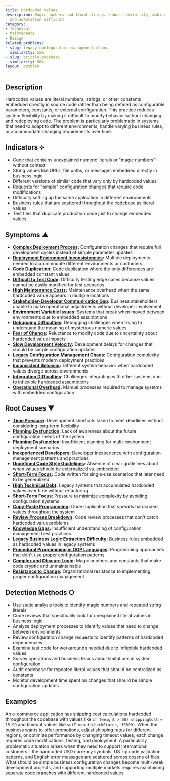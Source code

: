 ```yaml
---
title: Hardcoded Values
description: Magic numbers and fixed strings reduce flexibility, making configuration
  and adaptation difficult
category:
- Technical
- Maintenance
- Design
related_problems:
- slug: legacy-configuration-management-chaos
  similarity: 55%
- slug: brittle-codebase
  similarity: 50%
layout: problem
---
```


## Description

Hardcoded values are literal numbers, strings, or other constants embedded directly in source code rather than being defined as configurable parameters, constants, or external configuration. This practice reduces system flexibility by making it difficult to modify behavior without changing and redeploying code. The problem is particularly problematic in systems that need to adapt to different environments, handle varying business rules, or accommodate changing requirements over time.

## Indicators ⟡

- Code that contains unexplained numeric literals or "magic numbers" without context
- String values like URLs, file paths, or messages embedded directly in business logic
- Different versions of similar code that vary only by hardcoded values
- Requests for "simple" configuration changes that require code modifications
- Difficulty setting up the same application in different environments
- Business rules that are scattered throughout the codebase as literal values
- Test files that duplicate production code just to change embedded values

## Symptoms ▲

- **[Complex Deployment Process](complex-deployment-process.md):** Configuration changes that require full development cycles instead of simple parameter updates
- **[Deployment Environment Inconsistencies](deployment-environment-inconsistencies.md):** Multiple deployments needed to accommodate different environments or customers
- **[Code Duplication](code-duplication.md):** Code duplication where the only differences are embedded constant values
- **[Difficult to Test Code](difficult-to-test-code.md):** Difficulty testing edge cases because values cannot be easily modified for test scenarios
- **[High Maintenance Costs](high-maintenance-costs.md):** Maintenance overhead when the same hardcoded value appears in multiple locations
- **[Stakeholder-Developer Communication Gap](stakeholder-developer-communication-gap.md):** Business stakeholders unable to make operational adjustments without developer involvement
- **[Environment Variable Issues](environment-variable-issues.md):** Systems that break when moved between environments due to embedded assumptions
- **[Debugging Difficulties](debugging-difficulties.md):** Debugging challenges when trying to understand the meaning of mysterious numeric values
- **[Fear of Change](fear-of-change.md):** Reluctance to modify code due to uncertainty about hardcoded value impacts
- **[Slow Development Velocity](slow-development-velocity.md):** Development delays for changes that should be simple configuration updates
- **[Legacy Configuration Management Chaos](legacy-configuration-management-chaos.md):** Configuration complexity that prevents modern deployment practices
- **[Inconsistent Behavior](inconsistent-behavior.md):** Different system behavior when hardcoded values diverge across environments
- **[Integration Difficulties](integration-difficulties.md):** Challenges integrating with other systems due to inflexible hardcoded assumptions
- **[Operational Overhead](operational-overhead.md):** Manual processes required to manage systems with embedded configuration

## Root Causes ▼

- **[Time Pressure](time-pressure.md):** Development shortcuts taken to meet deadlines without considering long-term flexibility
- **[Planning Dysfunction](planning-dysfunction.md):** Lack of awareness about the future configuration needs of the system
- **[Planning Dysfunction](planning-dysfunction.md):** Insufficient planning for multi-environment deployment scenarios
- **[Inexperienced Developers](inexperienced-developers.md):** Developer inexperience with configuration management patterns and practices
- **[Undefined Code Style Guidelines](undefined-code-style-guidelines.md):** Absence of clear guidelines about when values should be externalized vs. embedded
- **[Short-Term Focus](short-term-focus.md):** Code written for single-use scenarios that later need to be generalized
- **[High Technical Debt](high-technical-debt.md):** Legacy systems that accumulated hardcoded values over time without refactoring
- **[Short-Term Focus](short-term-focus.md):** Pressure to minimize complexity by avoiding configuration systems
- **[Copy-Paste Programming](copy-paste-programming.md):** Code duplication that spreads hardcoded values throughout the system
- **[Review Process Breakdown](review-process-breakdown.md):** Code review processes that don't catch hardcoded value problems
- **[Knowledge Gaps](knowledge-gaps.md):** Insufficient understanding of configuration management best practices
- **[Legacy Business Logic Extraction Difficulty](legacy-business-logic-extraction-difficulty.md):** Business rules embedded as hardcoded values in legacy systems
- **[Procedural Programming in OOP Languages](procedural-programming-in-oop-languages.md):** Programming approaches that don't use proper configuration patterns
- **[Complex and Obscure Logic](complex-and-obscure-logic.md):** Magic numbers and constants that make code cryptic and unmaintainable
- **[Resistance to Change](resistance-to-change.md):** Organizational resistance to implementing proper configuration management

## Detection Methods ○

- Use static analysis tools to identify magic numbers and repeated string literals
- Code reviews that specifically look for unexplained literal values in business logic
- Analyze deployment processes to identify values that need to change between environments
- Review configuration change requests to identify patterns of hardcoded dependencies
- Examine test code for workarounds needed due to inflexible hardcoded values
- Survey operations and business teams about limitations in system configuration
- Audit codebase for repeated literal values that should be centralized as constants
- Monitor development time spent on changes that should be simple configuration updates

## Examples

An e-commerce application has shipping cost calculations hardcoded throughout the codebase with values like `if (weight > 50) shippingCost = 15.99` and timeout values like `setTimeout(checkStatus, 30000)`. When the business wants to offer promotions, adjust shipping rates for different regions, or optimize performance by changing timeout values, each change requires code modifications, testing, and deployment. A particularly problematic situation arises when they need to support international customers - the hardcoded USD currency symbols, US zip code validation patterns, and English error messages are scattered across dozens of files. What should be simple business configuration changes become multi-week development projects, and supporting multiple markets requires maintaining separate code branches with different hardcoded values.